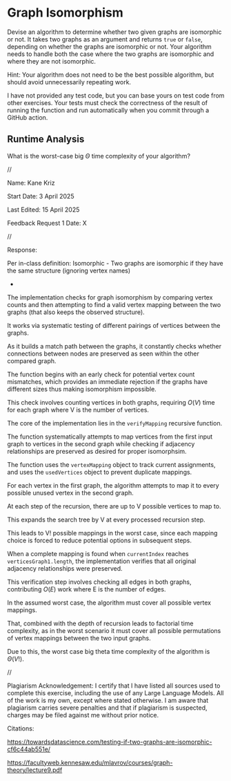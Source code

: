 # Graph Isomorphism

Devise an algorithm to determine whether two given graphs are isomorphic or not.
It takes two graphs as an argument and returns `true` or `false`, depending on
whether the graphs are isomorphic or not. Your algorithm needs to handle both
the case where the two graphs are isomorphic and where they are not isomorphic.

Hint: Your algorithm does not need to be the best possible algorithm, but should
avoid unnecessarily repeating work.

I have not provided any test code, but you can base yours on test code from
other exercises. Your tests must check the correctness of the result of running
the function and run automatically when you commit through a GitHub action.

## Runtime Analysis

What is the worst-case big $\Theta$ time complexity of your algorithm?


//


Name: Kane Kriz

Start Date: 3 April 2025

Last Edited: 15 April 2025

Feedback Request 1 Date: X


//


Response:

Per in-class definition: Isomorphic - Two graphs are isomorphic if they have the same structure (ignoring vertex names)

-

The implementation checks for graph isomorphism by comparing vertex counts and then attempting to find a valid vertex mapping between the two graphs (that also keeps the observed structure).

It works via systematic testing of different pairings of vertices between the graphs. 

As it builds a match path between the graphs, it constantly checks whether connections between nodes are preserved as seen within the other compared graph.

The function begins with an early check for potential vertex count mismatches, which provides an immediate rejection if the graphs have different sizes thus making isomorphism impossible.

This check involves counting vertices in both graphs, requiring $O(V)$ time for each graph where V is the number of vertices.

The core of the implementation lies in the `verifyMapping` recursive function.

The function systematically attempts to map vertices from the first input graph to vertices in the second graph while checking if adjacency relationships are preserved as desired for proper isomorphsim.

The function uses the `vertexMapping` object to track current assignments, and uses the `usedVertices` object to prevent duplicate mappings.

For each vertex in the first graph, the algorithm attempts to map it to every possible unused vertex in the second graph. 

At each step of the recursion, there are up to V possible vertices to map to.

This expands the search tree by V at every processed recursion step.

This leads to V! possible mappings in the worst case, since each mapping choice is forced to reduce potential options in subsequent steps.

When a complete mapping is found when `currentIndex` reaches `verticesGraph1.length`, the implementation verifies that all original adjacency relationships were preserved. 

This verification step involves checking all edges in both graphs, contributing $O(E)$ work where E is the number of edges.

In the assumed worst case, the algorithm must cover all possible vertex mappings.

That, combined with the depth of recursion leads to factorial time complexity, as in the worst scenario it must cover all possible permutations of vertex mappings between the two input graphs. 

Due to this, the worst case big theta time complexity of the algorithm is $Θ(V!)$.




//


Plagiarism Acknowledgement: I certify that I have listed all sources used to complete this exercise, including the use of any Large Language Models. All of the work is my own, except where stated otherwise. I am aware that plagiarism carries severe penalties and that if plagiarism is suspected, charges may be filed against me without prior notice.

Citations: 

https://towardsdatascience.com/testing-if-two-graphs-are-isomorphic-cf6c44ab551e/

https://facultyweb.kennesaw.edu/mlavrov/courses/graph-theory/lecture9.pdf

